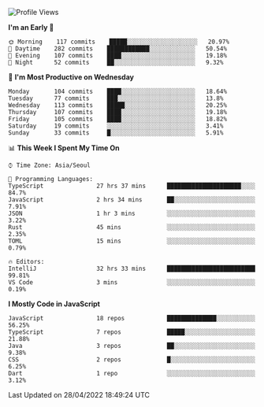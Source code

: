 <!--START_SECTION:waka-->
![Profile Views](http://img.shields.io/badge/Profile%20Views-0-blue)

**I'm an Early 🐤** 

```text
🌞 Morning    117 commits    █████░░░░░░░░░░░░░░░░░░░░   20.97% 
🌆 Daytime    282 commits    ████████████░░░░░░░░░░░░░   50.54% 
🌃 Evening    107 commits    ████░░░░░░░░░░░░░░░░░░░░░   19.18% 
🌙 Night      52 commits     ██░░░░░░░░░░░░░░░░░░░░░░░   9.32%

```
📅 **I'm Most Productive on Wednesday** 

```text
Monday       104 commits    ████░░░░░░░░░░░░░░░░░░░░░   18.64% 
Tuesday      77 commits     ███░░░░░░░░░░░░░░░░░░░░░░   13.8% 
Wednesday    113 commits    █████░░░░░░░░░░░░░░░░░░░░   20.25% 
Thursday     107 commits    ████░░░░░░░░░░░░░░░░░░░░░   19.18% 
Friday       105 commits    ████░░░░░░░░░░░░░░░░░░░░░   18.82% 
Saturday     19 commits     ░░░░░░░░░░░░░░░░░░░░░░░░░   3.41% 
Sunday       33 commits     █░░░░░░░░░░░░░░░░░░░░░░░░   5.91%

```


📊 **This Week I Spent My Time On** 

```text
⌚︎ Time Zone: Asia/Seoul

💬 Programming Languages: 
TypeScript               27 hrs 37 mins      █████████████████████░░░░   84.7% 
JavaScript               2 hrs 34 mins       ██░░░░░░░░░░░░░░░░░░░░░░░   7.91% 
JSON                     1 hr 3 mins         ░░░░░░░░░░░░░░░░░░░░░░░░░   3.22% 
Rust                     45 mins             ░░░░░░░░░░░░░░░░░░░░░░░░░   2.35% 
TOML                     15 mins             ░░░░░░░░░░░░░░░░░░░░░░░░░   0.79%

🔥 Editors: 
IntelliJ                 32 hrs 33 mins      █████████████████████████   99.81% 
VS Code                  3 mins              ░░░░░░░░░░░░░░░░░░░░░░░░░   0.19%

```

**I Mostly Code in JavaScript** 

```text
JavaScript               18 repos            ██████████████░░░░░░░░░░░   56.25% 
TypeScript               7 repos             █████░░░░░░░░░░░░░░░░░░░░   21.88% 
Java                     3 repos             ██░░░░░░░░░░░░░░░░░░░░░░░   9.38% 
CSS                      2 repos             █░░░░░░░░░░░░░░░░░░░░░░░░   6.25% 
Dart                     1 repo              ░░░░░░░░░░░░░░░░░░░░░░░░░   3.12%

```



 Last Updated on 28/04/2022 18:49:24 UTC
<!--END_SECTION:waka-->
